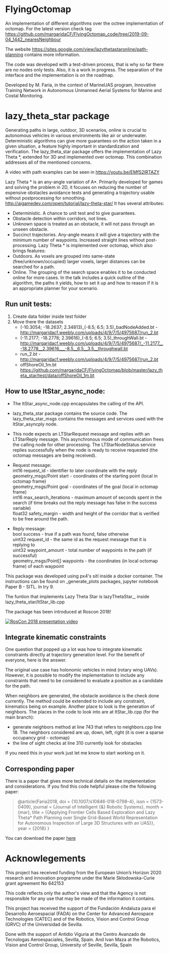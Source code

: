 # FlyingOctomap
An implementation of different algorithms over the octree implementation of octomap.
For the latest version check tag https://github.com/margaridaCF/FlyingOctomap_code/tree/2019-09-04_1442_nearesNeighbour

The website https://sites.google.com/view/lazythetastaronline/path-planning contains more information.

The code was developed with a test-driven process, that is why so far there are no nodes only tests.
Also, it is a work in progress. The separation of the interface and the implementation is on the roadmap.

Developed by M. Faria, in the context of MarineUAS program, Innovative Training Network in Autonomous Unmanned Aerial Systems for Marine and Costal Monitoring.

# lazy_theta_star package
Generating paths in large, outdoor, 3D scenarios, online is crucial to autonomous vehicles in various environments like air or underwater. Deterministic algorithms can give more guarantees on the action taken in a given situation, a feature highly important in standardization and verification.
The lazy_theta_star package offers the implementation of Lazy Theta \*, extended for 3D and implemented over octomap. This combination addresses all of the mentioned concerns.

A video with path examples can be seen in https://youtu.be/EMfS2lRTAZY

Lazy Theta * is an any-angle variation of A*. Primarily developed for games and solving the problem in 2D, it focuses on reducing the number of expensive obstacles avoidance tests and generating a trajectory usable without postprocessing for smoothing. http://aigamedev.com/open/tutorial/lazy-theta-star/
It has several attributes:
- Deterministic. A chance to unit test and to give guarantees.
- Obstacle detection within corridors, not lines. 
- Unknown space is treated as an obstacle, it will not pass through an unseen obstacle.
- Succinct trajectories. Any-angle means it will give a trajectory with the minimum number of waypoints.  Increased straight lines without post-processing.
Lazy Theta * is implemented over octomap, which also brings features:
- Outdoors. As voxels are grouped into same-state (free/unknown/occupied) larger voxels, larger distances can be searched for a path.
- Online. The grouping of the search space enables it to be conducted online for more cases.
In the talk includes a quick outline of the algorithm, the paths it yields, how to set it up and how to reason if it is an appropriate planner for your scenario.

## Run unit tests:
1. Create data folder inside test folder
2. Move there the datasets
	- (-10.3054; -18.2637; 2.34813)_(-8.5; 6.5; 3.5)_badNodeAdded.bt - http://margaridacf.weebly.com/uploads/4/9/7/5/4975687/run_2.bt
	- (-11.2177; -18.2778; 2.39616)_(-8.5; 6.5; 3.5)_throughWall.bt - http://margaridacf.weebly.com/uploads/4/9/7/5/4975687/_-11.2177__-18.2778__2.39616___-8.5__6.5__3.5__throughwall.bt
	- run_2.bt - http://margaridacf.weebly.com/uploads/4/9/7/5/4975687/run_2.bt
	- offShoreOil_1m.bt https://github.com/margaridaCF/FlyingOctomap/blob/master/lazy_theta_star/test/data/offShoreOil_1m.bt

## How to use ltStar_async_node:

- The ltStar_async_node.cpp encapsulates the calling of the API.
- lazy_theta_star package contains the source code. The lazy_theta_star_msgs contains the messages and services used with the ltStar_asyncply node.
- This node expects an LTStarRequest message and replies with an LTStarReply message. This asynchronous mode of communication frees the calling node for other processing. The LTStarNodeStatus service replies successfully when the node is ready to receive requested (the octomap messages are being received).
- Request message:       
int16 request_id - identifier to later coordinate with the reply       
geometry_msgs/Point start - coordinates of the starting point (local in octomap frame)       
geometry_msgs/Point goal - coordinates of the goal (local in octomap frame)       
int16 max_search_iterations - maximum amount of seconds spent in the search (if time breaks out the reply message has false in the success variable)       
float32 safety_margin - width and height of the corridor that is verified to be free around the path.      

- Reply message:       
bool success - true if a path was found, false otherwise      
uint32 request_id - the same id as the request message that it is replying to       
uint32 waypoint_amount - total number of waypoints in the path (if successful)       
geometry_msgs/Point[] waypoints - the coordinates (in local octomap frame) of each waypoint      

This package was developed using px4's sitl inside a docker container. The instructions can be found on _generate_plots packages, jupyter notebook Paper B - SITL. In try 9.

The funtion that implements Lazy Theta Star is lazyThetaStar_, inside lazy_theta_star/ltStar_lib.cpp

The package has been introduced at Roscon 2018! 

[![RosCon 2018 presentation video](https://img.youtube.com/vi/UbR8OUqfwe0/0.jpg)](https://www.youtube.com/watch?v=UbR8OUqfwe0)

## Integrate kinematic constraints

One question that popped up a lot was how to integrate kinematic constraints directly at trajectory generation level. For the benefit of everyone, here is the answer.

The original use case has holonomic vehicles in mind (rotary wing UAVs). However, it is possible to modify the implementation to include any constraints that need to be considered to evaluate a position as a candidate for the path.

When neighbors are generated, the obstacle avoidance is the check done currently. The method could be extended to include any constraint,  kinematics being on example. Another place to look is the generation of neighbors.
The places in the code to look into are at ltStar_lib.cpp (for the main branch): 
- generate neighbors method at line 743 that refers to neighbors.cpp line 18. The neighbors considered are up, down, left, right (it is over a sparse occupancy grid - octomap) 
- the line of sight checks at line 310 currently look for obstacles

If you need this in your work just let me know to start working on it.

## Corresponding paper

There is a paper that gives more technical details on the implementation and considerations. If you find this code helpful please cite the following paper:
> @article{Faria2018,
> doi = {10.1007/s10846-018-0798-4},
> issn = {1573-0409},
> journal = {Journal of Intelligent {\&} Robotic Systems},
> month = {mar},
> title = {{Applying Frontier Cells Based Exploration and Lazy Theta* Path Planning over Single Grid-Based World Representation for Autonomous Inspection of Large 3D Structures with an UAS}},
> year = {2018}
> }

You can download the paper [here]( https://www.researchgate.net/publication/323994301_Applying_Frontier_Cells_Based_Exploration_and_Lazy_Theta_Path_Planning_over_Single_Grid-Based_World_Representation_for_Autonomous_Inspection_of_Large_3D_Structures_with_an_UAS)



# Acknowlegements

This project has received funding from the European Union’s Horizon 2020 research and innovation programme under the Marie Sklodowska-Curie grant agreement No 642153

This code reflects only the author's view and that the Agency is not responsible for any use that may be made of the information it contains.

This project has received the support of the Fundación Andaluza para el Desarrollo Aeroespacial (FADA) on the Center for Advanced Aerospace Technologies (CATEC) and of the Robotics, Vision and Control Group (GRVC) of the Universidad de Sevilla.

Done with the support of Antidio Viguria at the Centro Avanzado de Tecnologas Aeroespaciales, Sevilla, Spain. And Ivan Maza at the Robotics, Vision and Control Group, University of Seville, Sevilla, Spain
